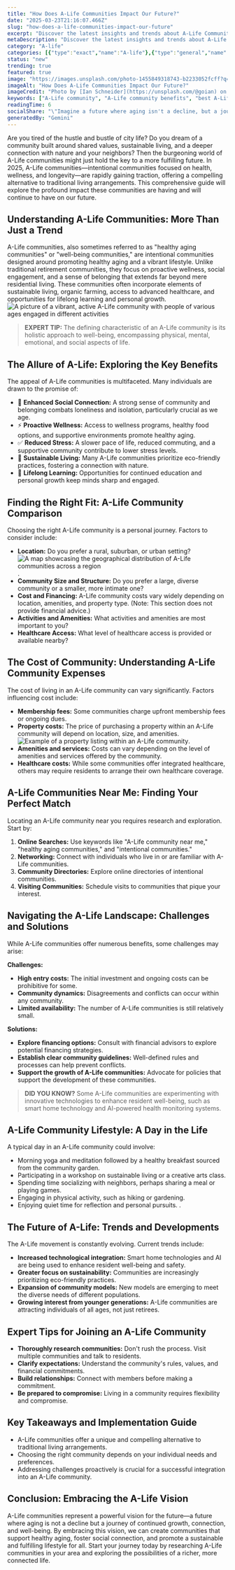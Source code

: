 ```yaml
---
title: "How Does A-Life Communities Impact Our Future?"
date: "2025-03-23T21:16:07.466Z"
slug: "how-does-a-life-communities-impact-our-future"
excerpt: "Discover the latest insights and trends about A-Life Communities. This comprehensive guide covers everything you need to know about A-Life Communities in 2025."
metaDescription: "Discover the latest insights and trends about A-Life Communities. This comprehensive guide covers everything you need to know about A-Life Communities in 2..."
category: "A-life"
categories: [{"type":"exact","name":"A-life"},{"type":"general","name":"Social Sciences"},{"type":"medium","name":"Community Studies"},{"type":"specific","name":"Social Networks"},{"type":"niche","name":"Online Forums"}]
status: "new"
trending: true
featured: true
image: "https://images.unsplash.com/photo-1455849318743-b2233052fcff?q=85&w=1200&fit=max&fm=webp&auto=compress"
imageAlt: "How Does A-Life Communities Impact Our Future?"
imageCredit: "Photo by [Ian Schneider](https://unsplash.com/@goian) on Unsplash"
keywords: ["A-Life community", "A-Life community benefits", "best A-Life communities", "A-Life community cost", "A-Life community near me", "how to join an A-Life community", "A-Life community reviews", "A-Life community comparison", "buy A-Life community property", "A-Life community lifestyle"]
readingTime: 6
socialShare: "\"Imagine a future where aging isn't a decline, but a journey of continued growth and connection. A-Life communities are making that future a reality.\""
generatedBy: "Gemini"
---
```




Are you tired of the hustle and bustle of city life?  Do you dream of a community built around shared values, sustainable living, and a deeper connection with nature and your neighbors?  Then the burgeoning world of A-Life communities might just hold the key to a more fulfilling future.  In 2025, A-Life communities—intentional communities focused on health, wellness, and longevity—are rapidly gaining traction, offering a compelling alternative to traditional living arrangements. This comprehensive guide will explore the profound impact these communities are having and will continue to have on our future.

## Understanding A-Life Communities: More Than Just a Trend

A-Life communities, also sometimes referred to as "healthy aging communities" or "well-being communities," are intentional communities designed around promoting healthy aging and a vibrant lifestyle.  Unlike traditional retirement communities, they focus on proactive wellness, social engagement, and a sense of belonging that extends far beyond mere residential living.  These communities often incorporate elements of sustainable living, organic farming, access to advanced healthcare, and opportunities for lifelong learning and personal growth. ![A picture of a vibrant, active A-Life community with people of various ages engaged in different activities](https://images.unsplash.com/photo-1451187580459-43490279c0fa?q=85&w=1200&fit=max&fm=webp&auto=compress)

> **EXPERT TIP:**  The defining characteristic of an A-Life community is its holistic approach to well-being, encompassing physical, mental, emotional, and social aspects of life.

## The Allure of A-Life: Exploring the Key Benefits

The appeal of A-Life communities is multifaceted.  Many individuals are drawn to the promise of:

* 🔑 **Enhanced Social Connection:**  A strong sense of community and belonging combats loneliness and isolation, particularly crucial as we age.
* ⚡ **Proactive Wellness:**  Access to wellness programs, healthy food options, and supportive environments promote healthy aging.
* ✅ **Reduced Stress:**  A slower pace of life, reduced commuting, and a supportive community contribute to lower stress levels.
* 🌱 **Sustainable Living:**  Many A-Life communities prioritize eco-friendly practices, fostering a connection with nature.
* 🧠 **Lifelong Learning:**  Opportunities for continued education and personal growth keep minds sharp and engaged.

## Finding the Right Fit: A-Life Community Comparison

Choosing the right A-Life community is a personal journey.  Factors to consider include:

* **Location:**  Do you prefer a rural, suburban, or urban setting?  ![A map showcasing the geographical distribution of A-Life communities across a region](https://images.unsplash.com/photo-1484417894907-623942c8ee29?q=85&w=1200&fit=max&fm=webp&auto=compress).
* **Community Size and Structure:**  Do you prefer a large, diverse community or a smaller, more intimate one?
* **Cost and Financing:**  A-Life community costs vary widely depending on location, amenities, and property type.  (Note: This section does not provide financial advice.)
* **Activities and Amenities:**  What activities and amenities are most important to you?
* **Healthcare Access:**  What level of healthcare access is provided or available nearby?

## The Cost of Community: Understanding A-Life Community Expenses

The cost of living in an A-Life community can vary significantly.  Factors influencing cost include:

* **Membership fees:**  Some communities charge upfront membership fees or ongoing dues.
* **Property costs:**  The price of purchasing a property within an A-Life community will depend on location, size, and amenities. ![Example of a property listing within an A-Life community](https://images.unsplash.com/photo-1517976487492-5750f3195933?q=85&w=1200&fit=max&fm=webp&auto=compress).
* **Amenities and services:**  Costs can vary depending on the level of amenities and services offered by the community.
* **Healthcare costs:**  While some communities offer integrated healthcare, others may require residents to arrange their own healthcare coverage.

##  A-Life Communities Near Me: Finding Your Perfect Match

Locating an A-Life community near you requires research and exploration.  Start by:

1. **Online Searches:** Use keywords like "A-Life community near me," "healthy aging communities," and "intentional communities."
2. **Networking:**  Connect with individuals who live in or are familiar with A-Life communities.
3. **Community Directories:**  Explore online directories of intentional communities.
4. **Visiting Communities:**  Schedule visits to communities that pique your interest.

## Navigating the A-Life Landscape: Challenges and Solutions

While A-Life communities offer numerous benefits, some challenges may arise:

**Challenges:**

* **High entry costs:**  The initial investment and ongoing costs can be prohibitive for some.
* **Community dynamics:**  Disagreements and conflicts can occur within any community.
* **Limited availability:**  The number of A-Life communities is still relatively small.

**Solutions:**

* **Explore financing options:**  Consult with financial advisors to explore potential financing strategies.
* **Establish clear community guidelines:**  Well-defined rules and processes can help prevent conflicts.
* **Support the growth of A-Life communities:**  Advocate for policies that support the development of these communities.

> **DID YOU KNOW?**  Some A-Life communities are experimenting with innovative technologies to enhance resident well-being, such as smart home technology and AI-powered health monitoring systems.

## A-Life Community Lifestyle: A Day in the Life

A typical day in an A-Life community could involve:

* Morning yoga and meditation followed by a healthy breakfast sourced from the community garden.
* Participating in a workshop on sustainable living or a creative arts class.
* Spending time socializing with neighbors, perhaps sharing a meal or playing games.
* Engaging in physical activity, such as hiking or gardening.
* Enjoying quiet time for reflection and personal pursuits. .

##  The Future of A-Life: Trends and Developments

The A-Life movement is constantly evolving.  Current trends include:

* **Increased technological integration:**  Smart home technologies and AI are being used to enhance resident well-being and safety.
* **Greater focus on sustainability:**  Communities are increasingly prioritizing eco-friendly practices.
* **Expansion of community models:**  New models are emerging to meet the diverse needs of different populations.
* **Growing interest from younger generations:**  A-Life communities are attracting individuals of all ages, not just retirees.

##  Expert Tips for Joining an A-Life Community

* **Thoroughly research communities:** Don't rush the process.  Visit multiple communities and talk to residents.
* **Clarify expectations:**  Understand the community's rules, values, and financial commitments.
* **Build relationships:**  Connect with members before making a commitment.
* **Be prepared to compromise:**  Living in a community requires flexibility and compromise.

## Key Takeaways and Implementation Guide

* A-Life communities offer a unique and compelling alternative to traditional living arrangements.
* Choosing the right community depends on your individual needs and preferences.
*  Addressing challenges proactively is crucial for a successful integration into an A-Life community.

## Conclusion: Embracing the A-Life Vision

A-Life communities represent a powerful vision for the future—a future where aging is not a decline but a journey of continued growth, connection, and well-being.  By embracing this vision, we can create communities that support healthy aging, foster social connection, and promote a sustainable and fulfilling lifestyle for all.  Start your journey today by researching A-Life communities in your area and exploring the possibilities of a richer, more connected life.

